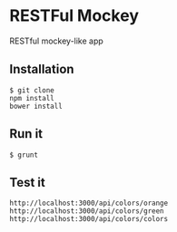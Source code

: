 #  RESTFul Mockey

RESTful mockey-like app

## Installation

```
$ git clone
npm install
bower install
```

## Run it

```
$ grunt
```

## Test it

```
http://localhost:3000/api/colors/orange
http://localhost:3000/api/colors/green
http://localhost:3000/api/colors/colors
```